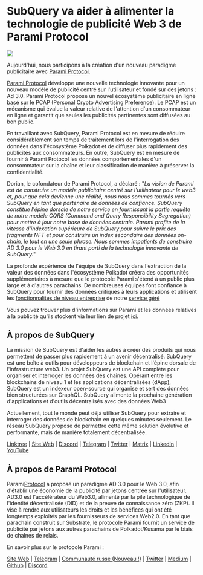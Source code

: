 # SubQuery va aider à alimenter la technologie de publicité Web 3 de Parami Protocol

![](https://miro.medium.com/max/1400/0*KecAkD8Wy23HEm3b)

Aujourd'hui, nous participons à la création d'un nouveau paradigme publicitaire avec [Parami Protocol](https://parami.io/).

[Parami Protocol](https://parami.io/) développe une nouvelle technologie innovante pour un nouveau modèle de publicité centré sur l'utilisateur et fondé sur des jetons : Ad 3.0. Parami Protocol propose un nouvel écosystème publicitaire en ligne basé sur le PCAP (Personal Crypto Advertising Preference). Le PCAP est un mécanisme qui évalue la valeur relative de l'attention d'un consommateur en ligne et garantit que seules les publicités pertinentes sont diffusées au bon public.

En travaillant avec SubQuery, Parami Protocol est en mesure de réduire considérablement son temps de traitement lors de l'interrogation des données dans l'écosystème Polkadot et de diffuser plus rapidement des publicités aux consommateurs. En outre, SubQuery est en mesure de fournir à Parami Protocol les données comportementales d'un consommateur sur la chaîne et leur classification de manière à préserver la confidentialité.

Dorian, le cofondateur de Parami Protocol, a déclaré : "_La vision de Parami est de construire un modèle publicitaire centré sur l'utilisateur pour le web3 et, pour que cela devienne une réalité, nous nous sommes tournés vers SubQuery en tant que partenaire de données de confiance. SubQuery constitue l'épine dorsale de notre service en fournissant la partie requête de notre modèle CQRS (Command and Query Responsibility Segregation) pour mettre à jour notre base de données centrale. Parami profite de la vitesse d'indexation supérieure de SubQuery pour suivre le prix des fragments NFT et pour construire un index secondaire des données on-chain, le tout en une seule phrase. Nous sommes impatients de construire AD 3.0 pour le Web 3.0 en tirant parti de la technologie innovante de SubQuery._"

La profonde expérience de l'équipe de SubQuery dans l'extraction de la valeur des données dans l'écosystème Polkadot créera des opportunités supplémentaires à mesure que le protocole Parami s'étend à un public plus large et à d'autres parachains. De nombreuses équipes font confiance à SubQuery pour fournir des données critiques à leurs applications et utilisent les [fonctionnalités de niveau entreprise](https://blog.subquery.network/blogs/20211228-enterprise-hosted.html) de notre [service géré](https://project.subquery.network/)

Vous pouvez trouver plus d'informations sur Parami et les données relatives à la publicité qu'ils stockent via leur lien de projet [ici](https://github.com/parami-protocol/parami-scanner).

## À propos de SubQuery

La mission de SubQuery est d'aider les autres à créer des produits qui nous permettent de passer plus rapidement à un avenir décentralisé. SubQuery est une boîte à outils pour développeurs de blockchain et l'épine dorsale de l'infrastructure web3. Un projet SubQuery est une API complète pour organiser et interroger les données des chaînes. Opérant entre les blockchains de niveau 1 et les applications décentralisées (dApp), SubQuery est un indexeur open-source qui organise et sert des données bien structurées sur GraphQL. SubQuery alimente la prochaine génération d'applications et d'outils décentralisés avec des données Web3

Actuellement, tout le monde peut déjà utiliser SubQuery pour extraire et interroger des données de blockchain en quelques minutes seulement. Le réseau SubQuery propose de permettre cette même solution évolutive et performante, mais de manière totalement décentralisée.

[Linktree](https://linktr.ee/subquerynetwork) | [Site Web](https://subquery.network/) | [Discord](https://discord.com/invite/78zg8aBSMG) | [Telegram](https://t.me/subquerynetwork) | [Twitter](https://twitter.com/subquerynetwork) | [Matrix](https://matrix.to/#/#subquery:matrix.org) | [LinkedIn](https://www.linkedin.com/company/subquery) | [YouTube](https://www.youtube.com/channel/UCi1a6NUUjegcLHDFLr7CqLw)

## À propos de Parami Protocol

Parami[Protocol](https://parami.io/) a proposé un paradigme AD 3.0 pour le Web 3.0, afin d'établir une économie de la publicité par jetons centrée sur l'utilisateur. AD3.0 est l'accélérateur du Web3.0, alimenté par la pile technologique de l'identité décentralisée (DID) et de la preuve de connaissance zéro (ZKP). Il vise à rendre aux utilisateurs les droits et les bénéfices qui ont été longtemps exploités par les fournisseurs de services Web2.0. En tant que parachain construit sur Substrate, le protocole Parami fournit un service de publicité par jetons aux autres parachains de Polkadot/Kusama par le biais de chaînes de relais.

En savoir plus sur le protocole Parami :

[Site Web](https://parami.io/) | [Telegram]() | [Communauté russe (Nouveau !)](https://t.me/ParamiProtocolRU) | [Twitter](https://twitter.com/paramiprotocol) | [Medium](https://paramiprotocol.medium.com/) | [Github](https://github.com/parami-protocol) | [Discord](https://discord.gg/bxFuekgvYJ)

